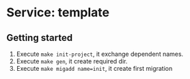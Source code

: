 # Service: template

## Getting started

1. Execute `make init-project`, it exchange dependent names.
2. Execute `make gen`, it create required dir.
3. Execute `make migadd name=init`, it create first migration